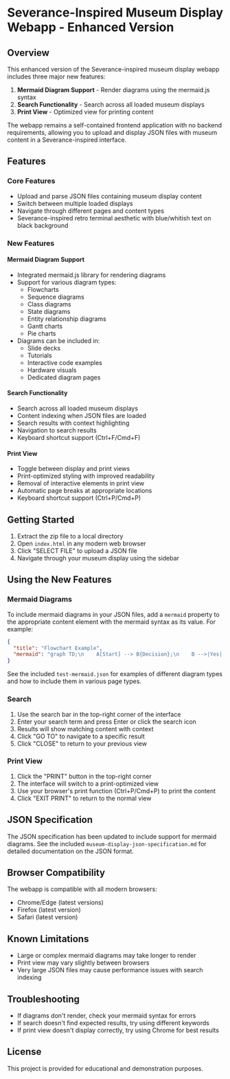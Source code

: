 # Severance-Inspired Museum Display Webapp - Enhanced Version

## Overview

This enhanced version of the Severance-inspired museum display webapp includes three major new features:

1. **Mermaid Diagram Support** - Render diagrams using the mermaid.js syntax
2. **Search Functionality** - Search across all loaded museum displays
3. **Print View** - Optimized view for printing content

The webapp remains a self-contained frontend application with no backend requirements, allowing you to upload and display JSON files with museum content in a Severance-inspired interface.

## Features

### Core Features

- Upload and parse JSON files containing museum display content
- Switch between multiple loaded displays
- Navigate through different pages and content types
- Severance-inspired retro terminal aesthetic with blue/whitish text on black background

### New Features

#### Mermaid Diagram Support

- Integrated mermaid.js library for rendering diagrams
- Support for various diagram types:
  - Flowcharts
  - Sequence diagrams
  - Class diagrams
  - State diagrams
  - Entity relationship diagrams
  - Gantt charts
  - Pie charts
- Diagrams can be included in:
  - Slide decks
  - Tutorials
  - Interactive code examples
  - Hardware visuals
  - Dedicated diagram pages

#### Search Functionality

- Search across all loaded museum displays
- Content indexing when JSON files are loaded
- Search results with context highlighting
- Navigation to search results
- Keyboard shortcut support (Ctrl+F/Cmd+F)

#### Print View

- Toggle between display and print views
- Print-optimized styling with improved readability
- Removal of interactive elements in print view
- Automatic page breaks at appropriate locations
- Keyboard shortcut support (Ctrl+P/Cmd+P)

## Getting Started

1. Extract the zip file to a local directory
2. Open `index.html` in any modern web browser
3. Click "SELECT FILE" to upload a JSON file
4. Navigate through your museum display using the sidebar

## Using the New Features

### Mermaid Diagrams

To include mermaid diagrams in your JSON files, add a `mermaid` property to the appropriate content element with the mermaid syntax as its value. For example:

```json
{
  "title": "Flowchart Example",
  "mermaid": "graph TD;\n    A[Start] --> B{Decision};\n    B -->|Yes| C[Action 1];\n    B -->|No| D[Action 2];\n    C --> E[End];\n    D --> E;"
}
```

See the included `test-mermaid.json` for examples of different diagram types and how to include them in various page types.

### Search

1. Use the search bar in the top-right corner of the interface
2. Enter your search term and press Enter or click the search icon
3. Results will show matching content with context
4. Click "GO TO" to navigate to a specific result
5. Click "CLOSE" to return to your previous view

### Print View

1. Click the "PRINT" button in the top-right corner
2. The interface will switch to a print-optimized view
3. Use your browser's print function (Ctrl+P/Cmd+P) to print the content
4. Click "EXIT PRINT" to return to the normal view

## JSON Specification

The JSON specification has been updated to include support for mermaid diagrams. See the included `museum-display-json-specification.md` for detailed documentation on the JSON format.

## Browser Compatibility

The webapp is compatible with all modern browsers:
- Chrome/Edge (latest versions)
- Firefox (latest version)
- Safari (latest version)

## Known Limitations

- Large or complex mermaid diagrams may take longer to render
- Print view may vary slightly between browsers
- Very large JSON files may cause performance issues with search indexing

## Troubleshooting

- If diagrams don't render, check your mermaid syntax for errors
- If search doesn't find expected results, try using different keywords
- If print view doesn't display correctly, try using Chrome for best results

## License

This project is provided for educational and demonstration purposes.
